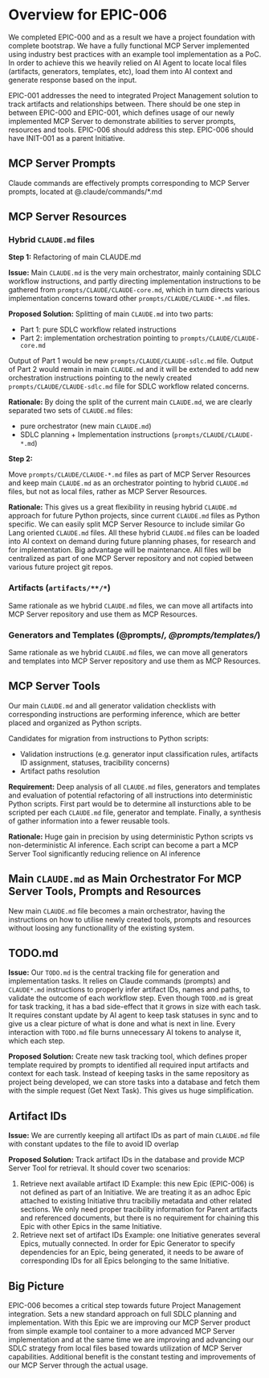 # Overview for EPIC-006

We completed EPIC-000 and as a result we have a project foundation with complete bootstrap. We have a fully functional MCP Server implemented using industry best practices with an example tool implementation as a PoC. In order to achieve this we heavily relied on AI Agent to locate local files (artifacts, generators, templates, etc), load them into AI context and generate response based on the input.

EPIC-001 addresses the need to integrated Project Management solution to track artifacts and relationships between. There should be one step in between EPIC-000 and EPIC-001, which defines usage of our newly implemented MCP Server to demonstrate abilities to server prompts, resources and tools. EPIC-006 should address this step. EPIC-006 should have INIT-001 as a parent Initiative.

## MCP Server Prompts

Claude commands are effectively prompts corresponding to MCP Server prompts, located at @.claude/commands/*.md

## MCP Server Resources

### Hybrid `CLAUDE.md` files

**Step 1:** Refactoring of main CLAUDE.md

**Issue:**
Main `CLAUDE.md` is the very main orchestrator, mainly containing SDLC workflow instructions, and partly directing implementation instructions to be gathered from `prompts/CLAUDE/CLAUDE-core.md`, which in turn directs various implementation concerns toward other `prompts/CLAUDE/CLAUDE-*.md` files.

**Proposed Solution:**
Splitting of main `CLAUDE.md` into two parts:
- Part 1: pure SDLC workflow related instructions
- Part 2: implementation orchestration pointing to `prompts/CLAUDE/CLAUDE-core.md`

Output of Part 1 would be new `prompts/CLAUDE/CLAUDE-sdlc.md` file.
Output of Part 2 would remain in main `CLAUDE.md` and it will be extended to add new orchestration instructions pointing to the newly created `prompts/CLAUDE/CLAUDE-sdlc.md` file for SDLC workflow related concerns.

**Rationale:**
By doing the split of the current main `CLAUDE.md`, we are clearly separated two sets of `CLAUDE.md` files:
- pure orchestrator (new main `CLAUDE.md`)
- SDLC planning + Implementation instructions (`prompts/CLAUDE/CLAUDE-*.md`)

**Step 2:**

Move `prompts/CLAUDE/CLAUDE-*.md` files as part of MCP Server Resources and keep main `CLAUDE.md` as an orchestrator pointing to hybrid `CLAUDE.md` files, but not as local files, rather as MCP Server Resources.

**Rationale:**
This gives us a great flexibility in reusing hybrid `CLAUDE.md` approach for future Python projects, since current `CLAUDE.md` files as Python specific. We can easily split MCP Server Resource to include similar Go Lang oriented `CLAUDE.md` files. All these hybrid `CLAUDE.md` files can be loaded into AI context on demand during future planning phases, for research and for implementation. Big advantage will be maintenance. All files will be centralized as part of one MCP Server repository and not copied between various future project git repos.

### Artifacts (`artifacts/**/*`)

Same rationale as we hybrid `CLAUDE.md` files, we can move all artifacts into MCP Server repository and use them as MCP Resources.

### Generators and Templates (@prompts/*, @prompts/templates/*)

Same rationale as we hybrid `CLAUDE.md` files, we can move all generators and templates into MCP Server repository and use them as MCP Resources.

## MCP Server Tools

Our main `CLAUDE.md` and all generator validation checklists with corresponding instructions are performing inference, which are better placed and organized as Python scripts.

Candidates for migration from instructions to Python scripts:
- Validation instructions (e.g. generator input classification rules, artifacts ID assignment, statuses, tracibility concerns)
- Artifact paths resolution

**Requirement:**
Deep analysis of all `CLAUDE.md` files, generators and templates and evaluation of potential refactoring of all instructions into deterministic Python scripts. First part would be to determine all insturctions able to be scripted per each `CLAUDE.md` file, generator and template. Finally, a synthesis of gather information into a fewer reusable tools.

**Rationale:**
Huge gain in precision by using deterministic Python scripts vs non-deterministic AI inference. Each script can become a part a MCP Server Tool significantly reducing relience on AI inference

## Main `CLAUDE.md` as Main Orchestrator For MCP Server Tools, Prompts and Resources

New main `CLAUDE.md` file becomes a main orchestrator, having the instructions on how to utilise newly created tools, prompts and resources without loosing any functionallity of the existing system.

## TODO.md

**Issue:**
Our `TODO.md` is the central tracking file for generation and implementation tasks. It relies on Claude commands (prompts) and `CLAUDE*.md` instructions to properly infer artifact IDs, names and paths, to validate the outcome of each workflow step. Even though `TOOD.md` is great for task tracking, it has a bad side-effect that it grows in size with each task. It requires constant update by AI agent to keep task statuses in sync and to give us a clear picture of what is done and what is next in line. Every interaction with `TODO.md` file burns unnecessary AI tokens to analyse it, which each step.

**Proposed Solution:**
Create new task tracking tool, which defines proper template required by prompts to identified all required input artifacts and context for each task. Instead of keeping tasks in the same repository as project being developed, we can store tasks into a database and fetch them with the simple request (Get Next Task). This gives us huge simplification.

## Artifact IDs

**Issue:**
We are currently keeping all artifact IDs as part of main `CLAUDE.md` file with constant updates to the file to avoid ID overlap

**Proposed Solution:**
Track artifact IDs in the database and provide MCP Server Tool for retrieval. It should cover two scenarios:
1. Retrieve next available artifact ID
Example: this new Epic (EPIC-006) is not defined as part of an Initiative. We are treating it as an adhoc Epic attached to existing Initiative thru tracibiliy metadata and other related sections. We only need proper tracibility information for Parent artifacts and referenced documents, but there is no requirement for chaining this Epic with other Epics in the same Initiative.
2. Retrieve next set of artifact IDs
Example: one Initiative generates several Epics, mutually connected. In order for Epic Generator to specify dependencies for an Epic, being generated, it needs to be aware of corresponding IDs for all Epics belonging to the same Initiative.

## Big Picture

EPIC-006 becomes a critical step towards future Project Management integration. Sets a new standard approach on full SDLC planning and implementation. With this Epic we are improving our MCP Server product from simple example tool container to a more advanced MCP Server implementation and at the same time we are improving and advancing our SDLC strategy from local files based towards utilization of MCP Server capabilities. Additional benefit is the constant testing and improvements of our MCP Server through the actual usage.
